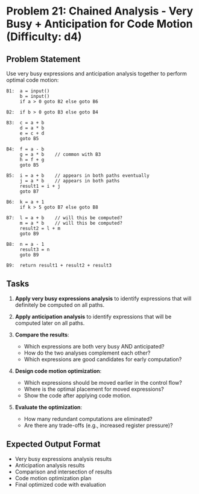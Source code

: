 # Problem 21: Chained Analysis - Very Busy + Anticipation for Code Motion (Difficulty: d4)

## Problem Statement

Use very busy expressions and anticipation analysis together to perform optimal code motion:

```
B1:  a = input()
     b = input()
     if a > 0 goto B2 else goto B6

B2:  if b > 0 goto B3 else goto B4

B3:  c = a + b
     d = a * b
     e = c + d
     goto B5

B4:  f = a - b
     g = a * b    // common with B3
     h = f + g
     goto B5

B5:  i = a + b    // appears in both paths eventually
     j = a * b    // appears in both paths
     result1 = i + j
     goto B7

B6:  k = a + 1
     if k > 5 goto B7 else goto B8

B7:  l = a + b    // will this be computed?
     m = a * b    // will this be computed?
     result2 = l + m
     goto B9

B8:  n = a - 1
     result3 = n
     goto B9

B9:  return result1 + result2 + result3
```

## Tasks

1. **Apply very busy expressions analysis** to identify expressions that will definitely be computed on all paths.

2. **Apply anticipation analysis** to identify expressions that will be computed later on all paths.

3. **Compare the results**:
   - Which expressions are both very busy AND anticipated?
   - How do the two analyses complement each other?
   - Which expressions are good candidates for early computation?

4. **Design code motion optimization**:
   - Which expressions should be moved earlier in the control flow?
   - Where is the optimal placement for moved expressions?
   - Show the code after applying code motion.

5. **Evaluate the optimization**:
   - How many redundant computations are eliminated?
   - Are there any trade-offs (e.g., increased register pressure)?

## Expected Output Format

- Very busy expressions analysis results
- Anticipation analysis results
- Comparison and intersection of results
- Code motion optimization plan
- Final optimized code with evaluation